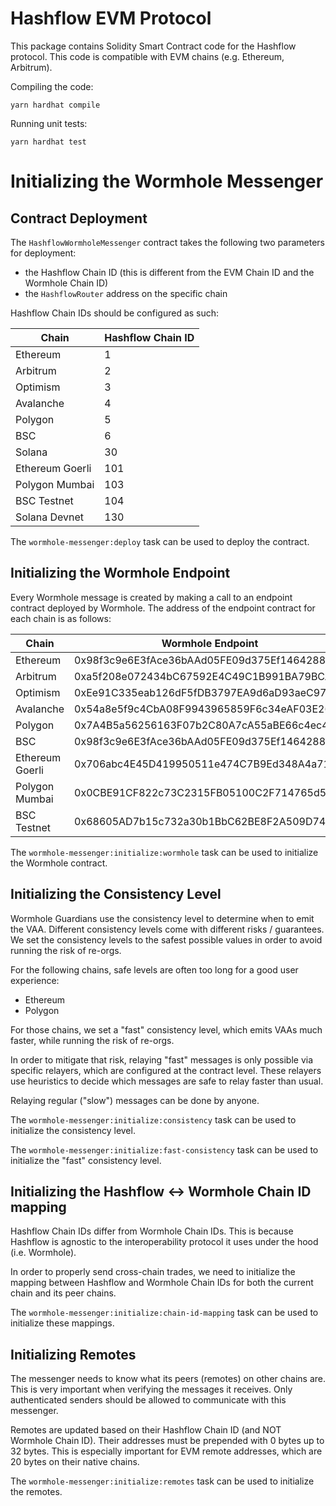 # Hashflow EVM Protocol

This package contains Solidity Smart Contract code for the Hashflow protocol. This code is compatible with EVM chains (e.g. Ethereum, Arbitrum).

Compiling the code:

```shell
yarn hardhat compile
```

Running unit tests:

```shell
yarn hardhat test
```

# Initializing the Wormhole Messenger

## Contract Deployment

The `HashflowWormholeMessenger` contract takes the following two parameters for deployment:

- the Hashflow Chain ID (this is different from the EVM Chain ID and the Wormhole Chain ID)
- the `HashflowRouter` address on the specific chain

Hashflow Chain IDs should be configured as such:

| Chain           | Hashflow Chain ID |
| --------------- | ----------------- |
| Ethereum        | 1                 |
| Arbitrum        | 2                 |
| Optimism        | 3                 |
| Avalanche       | 4                 |
| Polygon         | 5                 |
| BSC             | 6                 |
| Solana          | 30                |
| Ethereum Goerli | 101               |
| Polygon Mumbai  | 103               |
| BSC Testnet     | 104               |
| Solana Devnet   | 130               |

The `wormhole-messenger:deploy` task can be used to deploy the contract.

## Initializing the Wormhole Endpoint

Every Wormhole message is created by making a call to an endpoint contract deployed by Wormhole.
The address of the endpoint contract for each chain is as follows:

| Chain           | Wormhole Endpoint                          |
| --------------- | ------------------------------------------ |
| Ethereum        | 0x98f3c9e6E3fAce36bAAd05FE09d375Ef1464288B |
| Arbitrum        | 0xa5f208e072434bC67592E4C49C1B991BA79BCA46 |
| Optimism        | 0xEe91C335eab126dF5fDB3797EA9d6aD93aeC9722 |
| Avalanche       | 0x54a8e5f9c4CbA08F9943965859F6c34eAF03E26c |
| Polygon         | 0x7A4B5a56256163F07b2C80A7cA55aBE66c4ec4d7 |
| BSC             | 0x98f3c9e6E3fAce36bAAd05FE09d375Ef1464288B |
| Ethereum Goerli | 0x706abc4E45D419950511e474C7B9Ed348A4a716c |
| Polygon Mumbai  | 0x0CBE91CF822c73C2315FB05100C2F714765d5c20 |
| BSC Testnet     | 0x68605AD7b15c732a30b1BbC62BE8F2A509D74b4D |

The `wormhole-messenger:initialize:wormhole` task can be used to initialize the Wormhole contract.

## Initializing the Consistency Level

Wormhole Guardians use the consistency level to determine when to emit the VAA.
Different consistency levels come with different risks / guarantees.
We set the consistency levels to the safest possible values in order to avoid running the risk of re-orgs.

For the following chains, safe levels are often too long for a good user experience:

- Ethereum
- Polygon

For those chains, we set a "fast" consistency level, which emits VAAs much faster, while running the risk of re-orgs.

In order to mitigate that risk, relaying "fast" messages is only possible via specific relayers, which are configured at the contract level.
These relayers use heuristics to decide which messages are safe to relay faster than usual.

Relaying regular ("slow") messages can be done by anyone.

The `wormhole-messenger:initialize:consistency` task can be used to initialize the consistency level.

The `wormhole-messenger:initialize:fast-consistency` task can be used to initialize the "fast" consistency level.

## Initializing the Hashflow <-> Wormhole Chain ID mapping

Hashflow Chain IDs differ from Wormhole Chain IDs. This is because Hashflow is agnostic to the interoperability protocol it uses under the hood (i.e. Wormhole).

In order to properly send cross-chain trades, we need to initialize the mapping between Hashflow and Wormhole Chain IDs for both the current chain and its peer chains.

The `wormhole-messenger:initialize:chain-id-mapping` task can be used to initialize these mappings.

## Initializing Remotes

The messenger needs to know what its peers (remotes) on other chains are.
This is very important when verifying the messages it receives.
Only authenticated senders should be allowed to communicate with this messenger.

Remotes are updated based on their Hashflow Chain ID (and NOT Wormhole Chain ID).
Their addresses must be prepended with 0 bytes up to 32 bytes. This is especially important for EVM remote addresses, which are 20 bytes on their native chains.

The `wormhole-messenger:initialize:remotes` task can be used to initialize the remotes.
